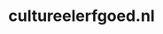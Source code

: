---
layout: post
title:  "cultureelerfgoed.nl"
internal_url:  "/dutchgov/cultureelerfgoed.nl.html"
categories: dutchgov
---